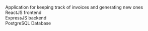 Application for keeping track of invoices and generating new ones <br>
ReactJS frontend <br>
ExpressJS backend <br>
PostgreSQL Database
